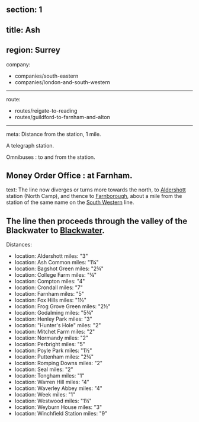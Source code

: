section: 1
----
title: Ash
----
region: Surrey
----
company:
- companies/south-eastern
- companies/london-and-south-western
----
route:
- routes/reigate-to-reading
- routes/guildford-to-farnham-and-alton
----
meta: Distance from the station, 1 mile.

A telegraph station.

Omnibuses
: to and from the station.

Money Order Office
: at Farnham.
----
text: The line now diverges or turns more towards the north, to [Aldershott](/stations/aldershott) station (North Camp), and thence to [Farnborough](/stations/farnborough-north), about a mile from the station of the same name on the [South Western](/routes/london-to-southampton-dorchester-and-weymouth) line.

The line then proceeds through the valley of the Blackwater to [Blackwater](/stations/blackwater).
----
Distances:

-
  location: Aldershott
  miles: "3"
-
  location: Ash Common
  miles: "1¼"
-
  location: Bagshot Green
  miles: "2¾"
-
  location: College Farm
  miles: "¾"
-
  location: Compton
  miles: "4"
-
  location: Crondall
  miles: "7"
-
  location: Farnham
  miles: "5"
-
  location: Fox Hills
  miles: "1½"
-
  location: Frog Grove Green
  miles: "2½"
-
  location: Godalming
  miles: "5¾"
-
  location: Henley Park
  miles: "3"
-
  location: "Hunter's Hole"
  miles: "2"
-
  location: Mitchet Farm
  miles: "2"
-
  location: Normandy
  miles: "2"
-
  location: Perbright
  miles: "5"
-
  location: Poyle Park
  miles: "1½"
-
  location: Puttenham
  miles: "2¾"
-
  location: Romping Downs
  miles: "2"
-
  location: Seal
  miles: "2"
-
  location: Tongham
  miles: "1"
-
  location: Warren Hill
  miles: "4"
-
  location: Waverley Abbey
  miles: "4"
-
  location: Week
  miles: "1"
-
  location: Westwood
  miles: "1¼"
-
  location: Weyburn House
  miles: "3"
-
  location: Winchfield Station
  miles: "9"
